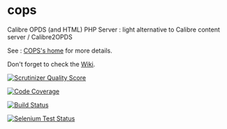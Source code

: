 cops
====

Calibre OPDS (and HTML) PHP Server : light alternative to Calibre content server / Calibre2OPDS

See : [COPS's home](http://blog.slucas.fr/en/oss/calibre-opds-php-server) for more details.

Don't forget to check the [Wiki](https://github.com/seblucas/cops/wiki).

[![Scrutinizer Quality Score](https://scrutinizer-ci.com/g/seblucas/cops/badges/quality-score.png?s=e1c87a92ef90b8d666cd9bd4f3612bd10db84364)](https://scrutinizer-ci.com/g/seblucas/cops/)

[![Code Coverage](https://scrutinizer-ci.com/g/seblucas/cops/badges/coverage.png?s=1e21d8c3bf96d7b0b7cc0e54429fa897ddea1506)](https://scrutinizer-ci.com/g/seblucas/cops/)

[![Build Status](https://travis-ci.org/seblucas/cops.png)](https://travis-ci.org/seblucas/cops)

[![Selenium Test Status](https://saucelabs.com/browser-matrix/seblucas.svg)](https://saucelabs.com/u/seblucas)

